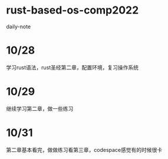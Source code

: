 # rust-based-os-comp2022
daily-note
# 10/28
学习rust语法，rust圣经第二章，配置环境，复习操作系统
# 10/29 
继续学习第二章，做一些练习
# 10/31
第二章基本看完，做做练习看第三章，codespace感觉有的时候很卡

